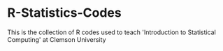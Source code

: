 # R-Statistics-Codes
This is the collection of R codes used to teach 'Introduction to Statistical Computing' at Clemson University 
